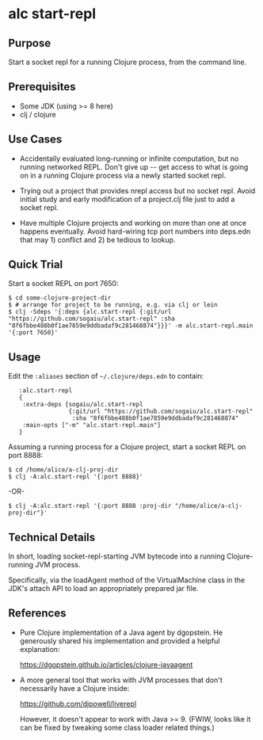 # alc start-repl

## Purpose

Start a socket repl for a running Clojure process, from the command line.

## Prerequisites

* Some JDK (using >= 8 here)
* clj / clojure

## Use Cases

* Accidentally evaluated long-running or infinite computation, but no running networked REPL.  Don't give up -- get access to what is going on in a running Clojure process via a newly started socket repl.

* Trying out a project that provides nrepl access but no socket repl.  Avoid initial study and early modification of a project.clj file just to add a socket repl.

* Have multiple Clojure projects and working on more than one at once happens eventually.  Avoid hard-wiring tcp port numbers into deps.edn that may 1) conflict and 2) be tedious to lookup.

## Quick Trial

Start a socket REPL on port 7650:

```
$ cd some-clojure-project-dir
$ # arrange for project to be running, e.g. via clj or lein
$ clj -Sdeps '{:deps {alc.start-repl {:git/url "https://github.com/sogaiu/alc.start-repl" :sha "8f6fbbe488b0f1ae7859e9ddbadaf9c281468874"}}}' -m alc.start-repl.main '{:port 7650}'
```

## Usage

Edit the `:aliases` section of `~/.clojure/deps.edn` to contain:

```
   :alc.start-repl
   {
    :extra-deps {sogaiu/alc.start-repl
                 {:git/url "https://github.com/sogaiu/alc.start-repl"
                  :sha "8f6fbbe488b0f1ae7859e9ddbadaf9c281468874"
    :main-opts ["-m" "alc.start-repl.main"]
   }
```

Assuming a running process for a Clojure project, start a socket REPL on port 8888:

```
$ cd /home/alice/a-clj-proj-dir
$ clj -A:alc.start-repl '{:port 8888}'
```

-OR-

```
$ clj -A:alc.start-repl '{:port 8888 :proj-dir "/home/alice/a-clj-proj-dir"}'
```

## Technical Details

In short, loading socket-repl-starting JVM bytecode into a running Clojure-running JVM process.

Specifically, via the loadAgent method of the VirtualMachine class in the JDK's attach API to load an appropriately prepared jar file.

## References

* Pure Clojure implementation of a Java agent by dgopstein.  He generously shared his implementation and provided a helpful explanation:

  <https://dgopstein.github.io/articles/clojure-javaagent>

* A more general tool that works with JVM processes that don't necessarily have a Clojure inside:

  <https://github.com/djpowell/liverepl>

  However, it doesn't appear to work with Java >= 9.  (FWIW, looks like it can be fixed by tweaking some class loader related things.)
